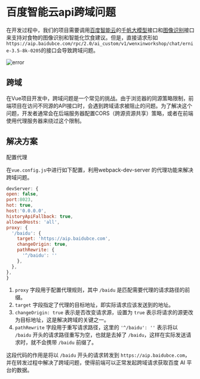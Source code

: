 # 百度智能云api跨域问题

在开发过程中，我们的项目需要调用[百度智能云](https://cloud.baidu.com/)的[千帆大模型](https://qianfan.cloud.baidu.com/)接口和[图像识别](https://cloud.baidu.com/product/imagerecognition)接口来支持对食物的图像识别和智能化饮食建议。但是，直接请求形如`https://aip.baidubce.com/rpc/2.0/ai_custom/v1/wenxinworkshop/chat/ernie-3.5-8k-0205`的接口会导致跨域问题。

![error](https://img-blog.csdnimg.cn/9c5cd58000c14783a01f5b4015dfccc4.png)

## 跨域

在Vue项目开发中，跨域问题是一个常见的挑战。由于浏览器的同源策略限制，前端项目在访问不同源的API接口时，会遇到跨域请求被阻止的问题。为了解决这个问题，开发者通常会在后端服务器配置CORS（跨源资源共享）策略，或者在前端使用代理服务器来绕过这个限制。

## 解决方案

配置代理

在`vue.config.js`中进行如下配置，利用webpack-dev-server 的代理功能来解决跨域问题。

```javascript
devServer: {
open: false,
port:8023,
hot: true,
host:'0.0.0.0',
historyApiFallback: true,
allowedHosts: 'all',
proxy: {
  '/baidu': { 
    target: 'https://aip.baidubce.com',
    changeOrigin: true,
    pathRewrite: {
      '^/baidu': ''  
    },
  },
},
}
```

1. `proxy` 字段用于配置代理规则，其中 `/baidu` 是匹配需要代理的请求路径的前缀。
2. `target` 字段指定了代理的目标地址，即实际请求应该发送到的地址。
3. `changeOrigin: true` 表示是否改变请求源，设置为 `true` 表示将请求的源更改为目标地址，这是解决跨域的关键之一。
4. `pathRewrite` 字段用于重写请求路径，这里的 `'^/baidu': ''` 表示将以 `/baidu` 开头的请求路径重写为空，也就是去掉了 `/baidu`，这样在实际发送请求时，就不会携带 `/baidu` 前缀了。

这段代码的作用是将以 `/baidu` 开头的请求转发到 `https://aip.baidubce.com`，并在转发过程中解决了跨域问题，使得前端可以正常发起跨域请求获取百度 AI 平台的数据。